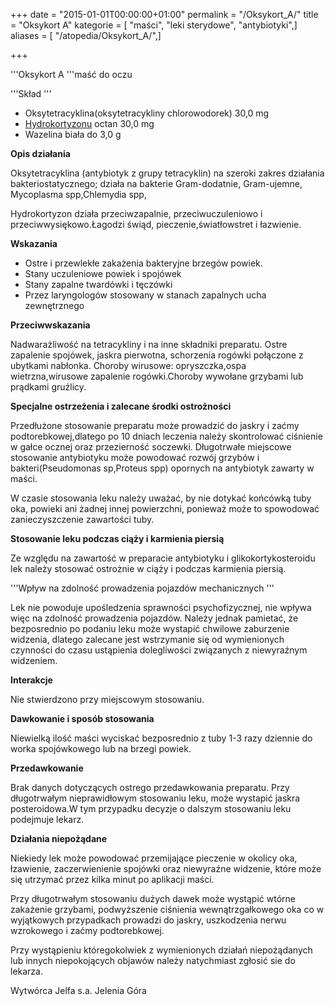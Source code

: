 +++
date = "2015-01-01T00:00:00+01:00"
permalink = "/Oksykort_A/"
title = "Oksykort A"
kategorie = [ "maści", "leki sterydowe", "antybiotyki",]
aliases = [ "/atopedia/Oksykort_A/",]

+++

'''Oksykort A '''maść do oczu

'''Skład '''

-   Oksytetracyklina(oksytetracykliny chlorowodorek) 30,0 mg
-   [Hydrokortyzonu](/atopedia/Hydrokortyzon "wikilink") octan 30,0 mg
-   Wazelina biała do 3,0 g

**Opis działania**

Oksytetracyklina (antybiotyk z grupy tetracyklin) na szeroki zakres działania bakteriostatycznego; działa na bakterie Gram-dodatnie, Gram-ujemne, Mycoplasma spp,Chlemydia spp,

Hydrokortyzon działa przeciwzapalnie, przeciwuczuleniowo i przeciwwysiękowo.Łagodzi świąd, pieczenie,światłowstret i łazwienie.

**Wskazania**

-   Ostre i przewlekłe zakażenia bakteryjne brzegów powiek.
-   Stany uczuleniowe powiek i spojówek
-   Stany zapalne twardówki i tęczówki
-   Przez laryngologów stosowany w stanach zapalnych ucha zewnętrznego

**Przeciwwskazania**

Nadwarażliwość na tetracykliny i na inne składniki preparatu. Ostre zapalenie spojówek, jaskra pierwotna, schorzenia rogówki połączone z ubytkami nabłonka. Choroby wirusowe: opryszczka,ospa wietrzna,wirusowe zapalenie rogówki.Choroby wywołane grzybami lub prądkami gruźlicy.

**Specjalne ostrzeżenia i zalecane środki ostrożności**

Przedłużone stosowanie preparatu może prowadzić do jaskry i zaćmy podtorebkowej,dlatego po 10 dniach leczenia należy skontrolować ciśnienie w gałce ocznej oraz przezierność soczewki. Długotrwałe miejscowe stosowanie antybiotyku może powodować rozwój grzybów i bakteri(Pseudomonas sp,Proteus spp) opornych na antybiotyk zawarty w maści.

W czasie stosowania leku należy uważać, by nie dotykać końcówką tuby oka, powieki ani żadnej innej powierzchni, ponieważ może to spowodować zanieczyszczenie zawartości tuby.

**Stosowanie leku podczas ciąży i karmienia piersią**

Ze względu na zawartość w preparacie antybiotyku i glikokortykosteroidu lek należy stosować ostrożnie w ciąży i podczas karmienia piersią.

'''Wpływ na zdolność prowadzenia pojazdów mechanicznych '''

Lek nie powoduje upośledzenia sprawności psychofizycznej, nie wpływa więc na zdolność prowadzenia pojazdów. Należy jednak pamietać, że bezposrednio po podaniu leku może wystapić chwilowe zaburzenie widzenia, dlatego zalecane jest wstrzymanie się od wymienionych czynności do czasu ustąpienia dolegliwości związanych z niewyraźnym widzeniem.

**Interakcje**

Nie stwierdzono przy miejscowym stosowaniu.

**Dawkowanie i sposób stosowania**

Niewielką ilość maści wyciskać bezposrednio z tuby 1-3 razy dziennie do worka spojówkowego lub na brzegi powiek.

**Przedawkowanie**

Brak danych dotyczących ostrego przedawkowania preparatu. Przy długotrwałym nieprawidłowym stosowaniu leku, może wystapić jaskra posteroidowa.W tym przypadku decyzje o dalszym stosowaniu leku podejmuje lekarz.

**Działania niepożądane**

Niekiedy lek może powodować przemijające pieczenie w okolicy oka, łzawienie, zaczerwienienie spojówki oraz niewyraźne widzenie, które może się utrzymać przez kilka minut po aplikacji maści.

Przy długotrwałym stosowaniu dużych dawek może wystąpić wtórne zakażenie grzybami, podwyższenie ciśnienia wewnątrzgałkowego oka co w wyjątkowych przypadkach prowadzi do jaskry, uszkodzenia nerwu wzrokowego i zaćmy podtorebkowej.

Przy wystąpieniu któregokolwiek z wymienionych działań niepożądanych lub innych niepokojących objawów należy natychmiast zgłosić sie do lekarza.

Wytwórca Jelfa s.a. Jelenia Góra
